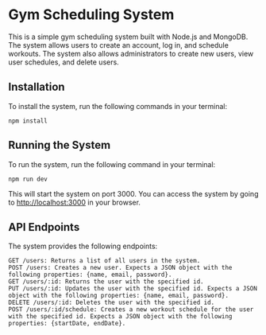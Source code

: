 # Gym Scheduling System

This is a simple gym scheduling system built with Node.js and MongoDB. The system allows users to create an account, log in, and schedule workouts. The system also allows administrators to create new users, view user schedules, and delete users.

## Installation

To install the system, run the following commands in your terminal:

    npm install

## Running the System

To run the system, run the following command in your terminal:

    npm run dev

This will start the system on port 3000. You can access the system by going to [http://localhost:3000](http://localhost:3000) in your browser.

## API Endpoints

The system provides the following endpoints:

    GET /users: Returns a list of all users in the system.
    POST /users: Creates a new user. Expects a JSON object with the following properties: {name, email, password}.
    GET /users/:id: Returns the user with the specified id.
    PUT /users/:id: Updates the user with the specified id. Expects a JSON object with the following properties: {name, email, password}.
    DELETE /users/:id: Deletes the user with the specified id.
    POST /users/:id/schedule: Creates a new workout schedule for the user with the specified id. Expects a JSON object with the following properties: {startDate, endDate}.
